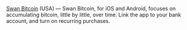 [Swan Bitcoin](https://swanbitcoin.com/startwithbitcoin) (USA) — Swan Bitcoin, for iOS and Android, focuses on accumulating bitcoin, little by little, over time. Link the app to your bank account, and turn on recurring purchases.
